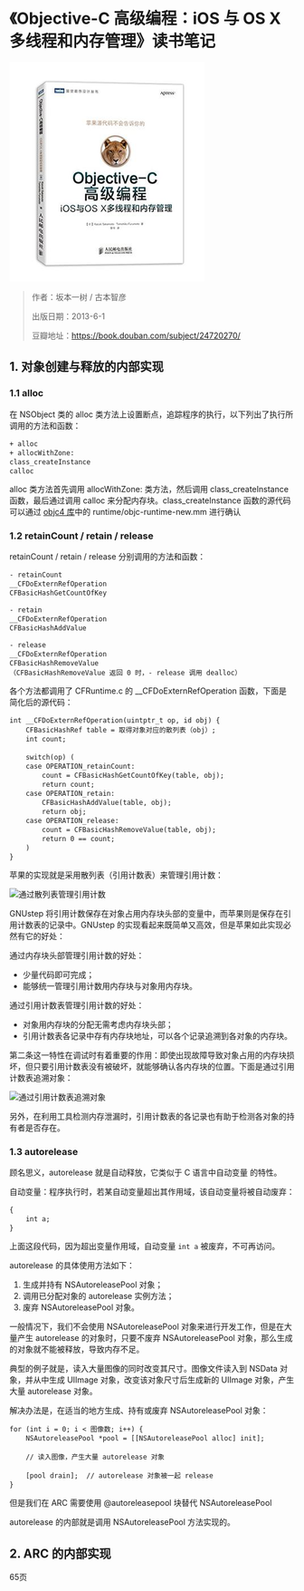 # 《Objective-C 高级编程：iOS 与 OS X 多线程和内存管理》读书笔记


![封面](https://github.com/Mayan29/Blog/blob/master/Notes/Images/03-image01.jpg)

> 作者：坂本一树 / 古本智彦 
> 
> 出版日期：2013-6-1
> 
> 豆瓣地址：https://book.douban.com/subject/24720270/


## 1. 对象创建与释放的内部实现

### 1.1 alloc

在 NSObject 类的 alloc 类方法上设置断点，追踪程序的执行，以下列出了执行所调用的方法和函数：

```objc
+ alloc
+ allocWithZone:
class_createInstance
calloc
```

alloc 类方法首先调用 allocWithZone: 类方法，然后调用 class_createInstance 函数，最后通过调用 calloc 来分配内存块。class_createInstance 函数的源代码可以通过 [objc4 库](https://opensource.apple.com/source/objc4/objc4-709/runtime/)中的 runtime/objc-runtime-new.mm 进行确认

### 1.2 retainCount / retain / release

retainCount / retain / release 分别调用的方法和函数：

```objc
- retainCount
__CFDoExternRefOperation
CFBasicHashGetCountOfKey
```

```objc
- retain
__CFDoExternRefOperation
CFBasicHashAddValue
```

```objc
- release
__CFDoExternRefOperation
CFBasicHashRemoveValue
（CFBasicHashRemoveValue 返回 0 时，- release 调用 dealloc）
```

各个方法都调用了 CFRuntime.c 的 __CFDoExternRefOperation 函数，下面是简化后的源代码：

```objc
int __CFDoExternRefOperation(uintptr_t op, id obj) {
	CFBasicHashRef table = 取得对象对应的散列表（obj）;
	int count;
	
	switch(op) (
	case OPERATION_retainCount:
		count = CFBasicHashGetCountOfKey(table, obj);
		return count;
	case OPERATION_retain:
		CFBasicHashAddValue(table, obj);
		return obj;
	case OPERATION_release:
		count = CFBasicHashRemoveValue(table, obj);
		return 0 == count;
	)
}
```

苹果的实现就是采用散列表（引用计数表）来管理引用计数：

![通过散列表管理引用计数](https://github.com/Mayan29/ReadingNotes/blob/master/03.《Objective-C%20高级编程：iOS%20与%20OS%20X%20多线程和内存管理》读书笔记/DATA/pic01.png)

GNUstep 将引用计数保存在对象占用内存块头部的变量中，而苹果则是保存在引用计数表的记录中。GNUstep 的实现看起来既简单又高效，但是苹果如此实现必然有它的好处：

通过内存块头部管理引用计数的好处：

- 少量代码即可完成；
- 能够统一管理引用计数用内存块与对象用内存块。

通过引用计数表管理引用计数的好处：

- 对象用内存块的分配无需考虑内存块头部；
- 引用计数表各记录中存有内存块地址，可以各个记录追溯到各对象的内存块。

第二条这一特性在调试时有着重要的作用：即使出现故障导致对象占用的内存块损坏，但只要引用计数表没有被破坏，就能够确认各内存块的位置。下面是通过引用计数表追溯对象：

![通过引用计数表追溯对象](https://github.com/Mayan29/ReadingNotes/blob/master/03.《Objective-C%20高级编程：iOS%20与%20OS%20X%20多线程和内存管理》读书笔记/DATA/pic02.png)

另外，在利用工具检测内存泄漏时，引用计数表的各记录也有助于检测各对象的持有者是否存在。

### 1.3 autorelease

顾名思义，autorelease 就是自动释放，它类似于 C 语言中自动变量
的特性。

自动变量：程序执行时，若某自动变量超出其作用域，该自动变量将被自动废弃：

```objc
{
	int a;
}
```

上面这段代码，因为超出变量作用域，自动变量 `int a` 被废弃，不可再访问。

autorelease 的具体使用方法如下：

1. 生成并持有 NSAutoreleasePool 对象；
2. 调用已分配对象的 autorelease 实例方法；
3. 废弃 NSAutoreleasePool 对象。

一般情况下，我们不会使用 NSAutoreleasePool 对象来进行开发工作，但是在大量产生 autorelease 的对象时，只要不废弃 NSAutoreleasePool 对象，那么生成的对象就不能被释放，导致内存不足。

典型的例子就是，读入大量图像的同时改变其尺寸。图像文件读入到 NSData 对象，并从中生成 UIImage 对象，改变该对象尺寸后生成新的 UIImage 对象，产生大量 autorelease 对象。

解决办法是，在适当的地方生成、持有或废弃 NSAutoreleasePool 对象：

```objc
for (int i = 0; i < 图像数; i++) {
	NSAutoreleasePool *pool = [[NSAutoreleasePool alloc] init];
	
	// 读入图像，产生大量 autorelease 对象
	
	[pool drain];  // autorelease 对象被一起 release
}
```

但是我们在 ARC 需要使用 @autoreleasepool 块替代 NSAutoreleasePool

autorelease 的内部就是调用 NSAutoreleasePool 方法实现的。


## 2. ARC 的内部实现

65页 